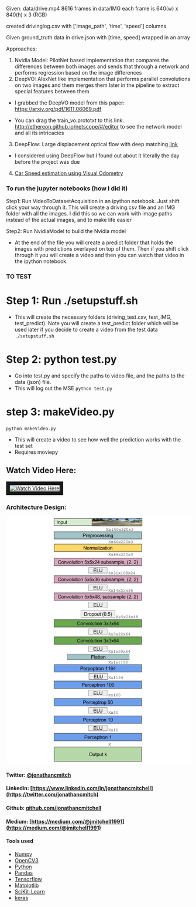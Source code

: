 Given: data/drive.mp4
8616 frames in data/IMG
each frame is 640(w) x 840(h) x 3 (RGB)

created drivinglog.csv with ['image_path', 'time', 'speed'] columns

Given ground_truth data in drive.json with [time, speed] wrapped in an array

Approaches:
1) Nvidia Model: PilotNet based implementation that compares the differences between both images and sends that through a network and performs regression based on the image differences
2) DeepVO: AlexNet like implementation that performs parallel convolutions on two images and them merges them later in the pipeline to extract special features between them

* I grabbed the DeepVO model from this paper: https://arxiv.org/pdf/1611.06069.pdf

* You can drag the train_vo.prototxt to this link: http://ethereon.github.io/netscope/#/editor
to see the network model and all its intricacies

3) DeepFlow: Large displacement optical flow with deep matching [link](http://www.cv-foundation.org/openaccess/content_iccv_2013/papers/Weinzaepfel_DeepFlow_Large_Displacement_2013_ICCV_paper.pdf)
* I considered using DeepFlow but I found out about it literally the day before the project was due

4) [Car Speed estimation using Visual Odometry](http://nicolovaligi.com/car-speed-estimation-windshield-camera.html)

### To run the jupyter notebooks (how I did it)
Step1: Run VideoToDatasetAcquisition in an ipython notebook. Just shift click your way through it. This will create a driving.csv file and an IMG folder with all the images. I did this so we can work with image paths instead of the actual images, and to make life easier

Step2: Run NvidiaModel to build the Nvidia model
* At the end of the file you will create a predict folder that holds the images with predictions overlayed on top of them. Then if you shift click through it you will create a video and then you can watch that video in the ipython notebook.



### TO TEST
# Step 1: Run ./setupstuff.sh 
* This will create the necessary folders (driving_test.csv, test_IMG, test_predict). Note you will create a test_predict folder which will be used later if you decide to create a video from the test data
`./setupstuff.sh`

# Step 2: python test.py
* Go into test.py and specify the paths to video file, and the paths to the data (json) file. 
* This will log out the MSE
`python test.py`

# step 3: makeVideo.py
`python makeVideo.py`
* This will create a video to see how well the prediction works with the test set
* Requires moviepy

## Watch Video Here:
<a href="http://www.youtube.com/embed/WofBjhlaWqQ
" target="_blank"><img src="http://img.youtube.com/vi/WofBjhlaWqQ/0.jpg" 
alt="Watch Video Here" width="480" height="180" border="10" /></a>

### Architecture Design:
![architecture design](https://github.com/JonathanCMitchell/CarND-Behavioral-Cloning-P3/blob/Master/plots/Convnet%20Architecture%20Nvidia%20Model.jpg)



#### Twitter: [@jonathancmitch](https://twitter.com/jonathancmitch)
#### Linkedin: [https://www.linkedin.com/in/jonathancmitchell](https://twitter.com/jonathancmitch)
#### Github: [github.com/jonathancmitchell](github.com/jonathancmitchell)
#### Medium: [https://medium.com/@jmitchell1991](https://medium.com/@jmitchell1991)


#### Tools used
* [Numpy](http://www.numpy.org/)
* [OpenCV3](http://pandas.pydata.org/)
* [Python](https://www.python.org/)
* [Pandas](http://pandas.pydata.org/)
* [Tensorflow](https://www.tensorflow.org/)
* [Matplotlib](http://matplotlib.org/api/pyplot_api.html)
* [SciKit-Learn](http://scikit-learn.org/)
* [keras](http://keras.io)